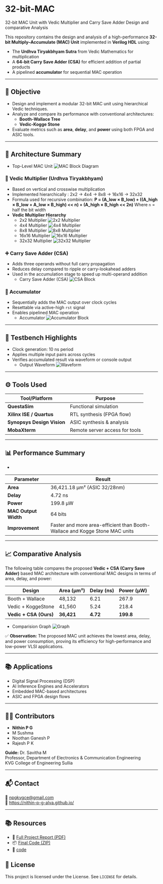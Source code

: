 # 32-bit-MAC
32-bit MAC Unit with Vedic Multiplier and Carry Save Adder Design and  comparative Analysis

This repository contains the design and analysis of a high-performance **32-bit Multiply–Accumulate (MAC) Unit** implemented in **Verilog HDL** using:

- The **Urdhva Tiryakbhyam Sutra** from Vedic Mathematics for multiplication
- A **64-bit Carry Save Adder (CSA)** for efficient addition of partial products
- A pipelined **accumulator** for sequential MAC operation

---

## 🎯 Objective

- Design and implement a modular 32-bit MAC unit using hierarchical Vedic techniques.
- Analyze and compare its performance with conventional architectures:
  - **Booth-Wallace Tree**
  - **Vedic-Kogge Stone**
- Evaluate metrics such as **area**, **delay**, and **power** using both FPGA and ASIC tools.
---

## 🧠 Architecture Summary
- Top-Level MAC Unit
   ![MAC Block Diagram](Images/mac.png)

    
### 🧮 Vedic Multiplier (Urdhva Tiryakbhyam)

- Based on vertical and crosswise multiplication
- Implemented hierarchically : 2x2 → 4x4 → 8x8 → 16x16 → 32x32
- Formula used for recursive combination:
  **P = (A_low × B_low) + ((A_high × B_low + A_low × B_high) << n) + (A_high × B_high << 2n)**
  Where `n` = half the bit width
- **Vedic Multiplier Hierarchy**
  - 2x2 Multiplier
    ![2x2 Multiplier](Images/2x2.png)
  - 4x4 Multiplier
    ![4x4 Multiplier](Images/4x4.png)
  - 8x8 Multiplier
    ![8x8 Multiplier](Images/8x8.png)
  - 16x16 Multiplier
    ![16x16 Multiplier](Images/16x16.png)
  - 32x32 Multiplier
     ![32x32 Multiplier](Images/32x32.png)

### ➕ Carry Save Adder (CSA)

- Adds three operands without full carry propagation
- Reduces delay compared to ripple or carry-lookahead adders
- Used in the accumulation stage to speed up multi-operand addition
  - Carry Save Adder (CSA)
  ![CSA Block](Images/csa.png)


### 🔁 Accumulator

- Sequentially adds the MAC output over clock cycles
- Resettable via active-high `rst` signal
- Enables pipelined MAC operation
  - Accumulator
   ![Accumulator Block](Images/acc.png)

---

## 🧪 Testbench Highlights

- Clock generation: 10 ns period
- Applies multiple input pairs across cycles
- Verifies accumulated result via waveform or console output
  - Output Waveform
  ![Waveform](Images/wave.png)

---

## ⚙️ Tools Used

| Tool/Platform         | Purpose                        |
|-----------------------|--------------------------------|
| **QuestaSim**         | Functional simulation           |
| **Xilinx ISE / Quartus** | RTL synthesis (FPGA flow)     |
| **Synopsys Design Vision** | ASIC synthesis & analysis |
| **MobaXterm**         | Remote server access for tools  |

---

## 📊 Performance Summary
- 
| Parameter       | Result                      |
|------------------|-----------------------------|
| **Area**         | 36,421.18 µm² (ASIC 32/28nm) |
| **Delay**        | 4.72 ns                      |
| **Power**        | 199.8 µW                     |
| **MAC Output Width** | 64 bits               |
| **Improvement**  | Faster and more area-efficient than Booth-Wallace and Kogge Stone MAC units |

---
## 📈 Comparative Analysis

The following table compares the proposed **Vedic + CSA (Carry Save Adder)** based MAC architecture with conventional MAC designs in terms of area, delay, and power:

| **Design**             | **Area (µm²)** | **Delay (ns)** | **Power (µW)** |
|------------------------|----------------|----------------|----------------|
| Booth + Wallace        | 48,132         | 6.21           | 267.9          |
| Vedic + KoggeStone     | 41,560         | 5.24           | 218.4          |
| **Vedic + CSA (Ours)** | **36,421**     | **4.72**       | **199.8**      |

- Comparision Graph
  ![Graph](Images/graph.png)

✅ **Observation:** The proposed MAC unit achieves the lowest area, delay, and power consumption, proving its efficiency for high-performance and low-power VLSI applications.


---

## 📚 Applications

- Digital Signal Processing (DSP)
- AI Inference Engines and Accelerators
- Embedded MAC-based architectures
- ASIC and FPGA design flows

---

## 👨‍💻 Contributors

- **Nithin P G**
- M Sushma  
- Noothan Ganesh P  
- Rajesh P K  

**Guide:** Dr. Savitha M  
Professor, Department of Electronics & Communication Engineering  
KVG College of Engineering Sullia

---

## 📬 Contact

📧 npgkvgce@gmail.com  
🔗 https://nithin-p-g-alva.github.io/

---

## 📚 Resources
- 📘 [Full Project Report (PDF)](docs/32-bit%20MAC%20Unit%20with%20Vedic%20Multiplier%20and%20Carry%20Save%20Adder%20Design%20and%20comparative%20Analysis%20by%20Nithin%20Alva.pdf)
- 📦 [Final Code (ZIP)](doc/32%20bit%20mac%20final%20code.zip)
- 🧰 [code](doc/code)


## 📜 License

This project is licensed under the License. See `LICENSE` for details.


  



